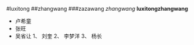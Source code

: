 #luxitong
##zhangwang
###zazawang
*zhangwang*
**luxitongzhangwang**
* 卢希童
* 张旺
* 吴省让
1、 刘奎
2、 李梦洋
3、 杨长
